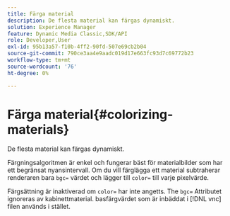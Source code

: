 ```yaml
---
title: Färga material
description: De flesta material kan färgas dynamiskt.
solution: Experience Manager
feature: Dynamic Media Classic,SDK/API
role: Developer,User
exl-id: 95b13a57-f10b-4ff2-90fd-507e69cb2b04
source-git-commit: 790ce3aa4e9aadc019d17e663fc93d7c69772b23
workflow-type: tm+mt
source-wordcount: '76'
ht-degree: 0%

---
```


# Färga material{#colorizing-materials}

De flesta material kan färgas dynamiskt.

Färgningsalgoritmen är enkel och fungerar bäst för materialbilder som har ett begränsat nyansintervall. Om du vill färglägga ett material subtraherar renderaren bara `bgc=` värdet och lägger till `color=` till varje pixelvärde.

Färgsättning är inaktiverad om `color=` har inte angetts. The `bgc=` Attributet ignoreras av kabinettmaterial. basfärgvärdet som är inbäddat i [!DNL vnc] filen används i stället.
